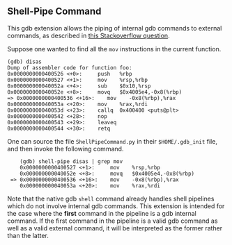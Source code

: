 ## Shell-Pipe Command

This gdb extension allows the piping of internal gdb commands to external
commands, as described in [this Stackoverflow
question](https://stackoverflow.com/q/7120673/391161).

Suppose one wanted to find all the `mov` instructions in the current function.

    (gdb) disas
    Dump of assembler code for function foo:
    0x0000000000400526 <+0>:     push   %rbp
    0x0000000000400527 <+1>:     mov    %rsp,%rbp
    0x000000000040052a <+4>:     sub    $0x10,%rsp
    0x000000000040052e <+8>:     movq   $0x4005e4,-0x8(%rbp)
    => 0x0000000000400536 <+16>:    mov    -0x8(%rbp),%rax
    0x000000000040053a <+20>:    mov    %rax,%rdi
    0x000000000040053d <+23>:    callq  0x400400 <puts@plt>
    0x0000000000400542 <+28>:    nop
    0x0000000000400543 <+29>:    leaveq
    0x0000000000400544 <+30>:    retq


One can source the file `ShellPipeCommand.py` in their `$HOME/.gdb_init` file,
and then invoke the following command.

        (gdb) shell-pipe disas | grep mov
        0x0000000000400527 <+1>:     mov    %rsp,%rbp
        0x000000000040052e <+8>:     movq   $0x4005e4,-0x8(%rbp)
     => 0x0000000000400536 <+16>:    mov    -0x8(%rbp),%rax
        0x000000000040053a <+20>:    mov    %rax,%rdi

Note that the native gdb `shell` command already handles shell pipelines which
do not involve internal gdb commands.  This extension is intended for the case
where the **first** command in the pipeline is a gdb internal command. If the
first command in the pipeline is a valid gdb command as well as a valid
external command, it will be interpreted as the former rather than the latter.
